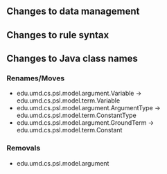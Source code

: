 ## Changes to data management

## Changes to rule syntax

## Changes to Java class names

### Renames/Moves
 - edu.umd.cs.psl.model.argument.Variable -> edu.umd.cs.psl.model.term.Variable
 - edu.umd.cs.psl.model.argument.ArgumentType -> edu.umd.cs.psl.model.term.ConstantType
 - edu.umd.cs.psl.model.argument.GroundTerm -> edu.umd.cs.psl.model.term.Constant

### Removals
 - edu.umd.cs.psl.model.argument